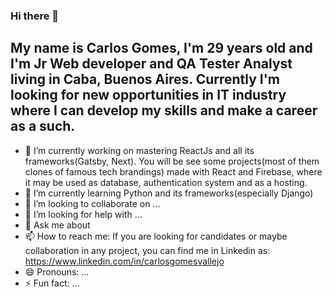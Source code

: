 ### Hi there 👋

## My name is Carlos Gomes, I'm 29 years old and I'm Jr Web developer and QA Tester Analyst living in Caba, Buenos Aires. Currently I'm looking for new opportunities in IT industry where I can develop my skills and make a career as a such.

- 🔭 I’m currently working on mastering ReactJs and all its frameworks(Gatsby, Next). You will be see some projects(most of them clones of famous tech brandings) made with React and Firebase, where it may be used as database, authentication system and as a hosting.
- 🌱 I’m currently learning Python and its frameworks(especially Django)
- 👯 I’m looking to collaborate on ...
- 🤔 I’m looking for help with ...
- 💬 Ask me about 
- 📫 How to reach me: If you are looking for candidates or maybe collaboration in any project, you can find me in Linkedin as: https://www.linkedin.com/in/carlosgomesvallejo
- 😄 Pronouns: ...
- ⚡ Fun fact: ...

